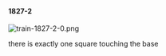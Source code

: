 #### 1827-2
![train-1827-2-0.png](https://github.com/lil-lab/nlvr/raw/master/nlvr/train/images/70/train-1827-2-0.png "train-1827-2-0.png")

there is exactly one square touching the base